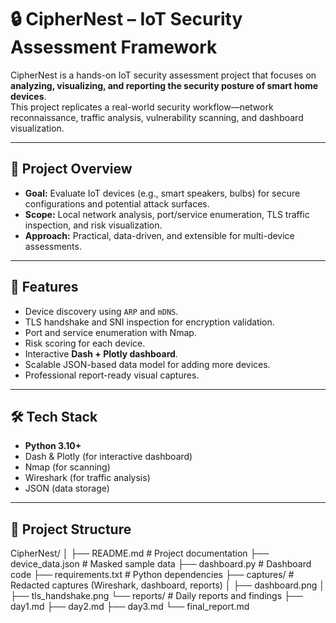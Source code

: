 # 🔒 CipherNest – IoT Security Assessment Framework

CipherNest is a hands-on IoT security assessment project that focuses on **analyzing, visualizing, and reporting the security posture of smart home devices**.  
This project replicates a real-world security workflow—network reconnaissance, traffic analysis, vulnerability scanning, and dashboard visualization.

---

## 📌 Project Overview
- **Goal:** Evaluate IoT devices (e.g., smart speakers, bulbs) for secure configurations and potential attack surfaces.
- **Scope:** Local network analysis, port/service enumeration, TLS traffic inspection, and risk visualization.
- **Approach:** Practical, data-driven, and extensible for multi-device assessments.

---

## 🚀 Features
- Device discovery using `ARP` and `mDNS`.
- TLS handshake and SNI inspection for encryption validation.
- Port and service enumeration with Nmap.
- Risk scoring for each device.
- Interactive **Dash + Plotly dashboard**.
- Scalable JSON-based data model for adding more devices.
- Professional report-ready visual captures.

---

## 🛠 Tech Stack
- **Python 3.10+**
- Dash & Plotly (for interactive dashboard)
- Nmap (for scanning)
- Wireshark (for traffic analysis)
- JSON (data storage)

---

## 📂 Project Structure
CipherNest/
│
├── README.md # Project documentation
├── device_data.json # Masked sample data
├── dashboard.py # Dashboard code
├── requirements.txt # Python dependencies
├── captures/ # Redacted captures (Wireshark, dashboard, reports)
│ ├── dashboard.png
│ ├── tls_handshake.png
└── reports/ # Daily reports and findings
├── day1.md
├── day2.md
├── day3.md
└── final_report.md
